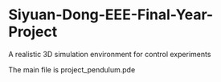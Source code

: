 # Siyuan-Dong-EEE-Final-Year-Project
A realistic 3D simulation environment for control experiments

The main file is project_pendulum.pde
